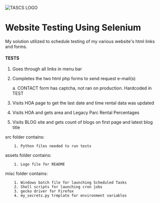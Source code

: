 ![TASCS LOGO](./assets/logo.png)

# Website Testing Using Selenium
My solution utilized to schedule testing of my various website's html links and forms.


#### TESTS

1. Goes through all links in menu bar
2. Completes the two html php forms to send request e-mail(s)

   a. CONTACT form has captcha, not ran on production. Hardcoded in TEST

4. Visits HOA page to get the last date and time rental data was updated 
4. Visits HOA and gets area and Legacy Parc Rental Percentages 
5. Visits BLOG site and gets count of blogs on first page and latest blog title

src folder contains: 

        1. Python files needed to run tests

assets folder contains:

        1. Logo file for README

misc folder contains: 

        1. Windows batch file for launching Scheduled Tasks 
        2. Shell scripts for launching cron jobs 
        3. gecko driver for Firefox
        4. my_secrets.py trmplate for environment variables

